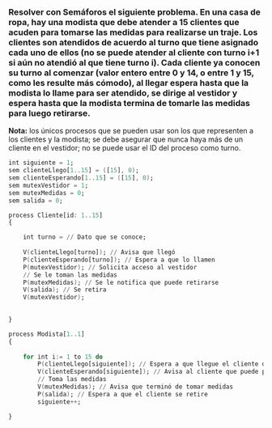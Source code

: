 ### Resolver con Semáforos el siguiente problema. En una casa de ropa, hay una modista que debe atender a 15 clientes que acuden para tomarse las medidas para realizarse un traje. Los clientes son atendidos de acuerdo al turno que tiene asignado cada uno de ellos (no se puede atender al cliente con turno i+1 si aún no atendió al que tiene turno i). Cada cliente ya conocen su turno al comenzar (valor entero entre 0 y 14, o entre 1 y 15, como les resulte más cómodo), al llegar espera hasta que la modista lo llame para ser atendido, se dirige al vestidor y espera hasta que la modista termina de tomarle las medidas para luego retirarse.

**Nota:** los únicos procesos que se pueden usar son los que representen a los clientes y la modista; se debe asegurar que nunca haya más de un cliente en el vestidor; no se puede usar el ID del proceso como turno.

```ada
int siguiente = 1;
sem clienteLlego[1..15] = ([15], 0);
sem clienteEsperando[1..15] = ([15], 0);
sem mutexVestidor = 1;
sem mutexMedidas = 0;
sem salida = 0;

process Cliente[id: 1..15]
{

    int turno = // Dato que se conoce;
    
    V(clienteLlego[turno]); // Avisa que llegó
    P(clienteEsperando[turno]); // Espera a que lo llamen
    P(mutexVestidor); // Solicita acceso al vestidor
    // Se le toman las medidas
    P(mutexMedidas); // Se le notifica que puede retirarse
    V(salida); // Se retira
    V(mutexVestidor);
    

}

process Modista[1..1]
{
    
    for int i:= 1 to 15 do
        P(clienteLlego[siguiente]); // Espera a que llegue el cliente del siguiente turno
        V(clienteEsperando[siguiente]); // Avisa al cliente que puede pasar
        // Toma las medidas
        V(mutexMedidas); // Avisa que terminó de tomar medidas
        P(salida); // Espera a que el cliente se retire
        siguiente++;

}
```